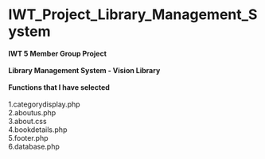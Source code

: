# IWT_Project_Library_Management_System

**IWT 5 Member Group Project**<br><br>
**Library Management System - Vision Library**<br><br>
**Functions that I have selected**<br><br>
1.categorydisplay.php<br>
2.aboutus.php<br>
3.about.css<br>
4.bookdetails.php<br>
5.footer.php<br>
6.database.php
